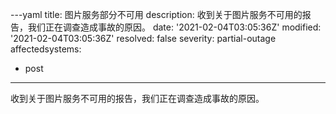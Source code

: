 ---yaml
title: 图片服务部分不可用
description: 收到关于图片服务不可用的报告，我们正在调查造成事故的原因。
date: '2021-02-04T03:05:36Z'
modified: '2021-02-04T03:05:36Z'
resolved: false
severity: partial-outage
affectedsystems:
  - post
---
收到关于图片服务不可用的报告，我们正在调查造成事故的原因。

